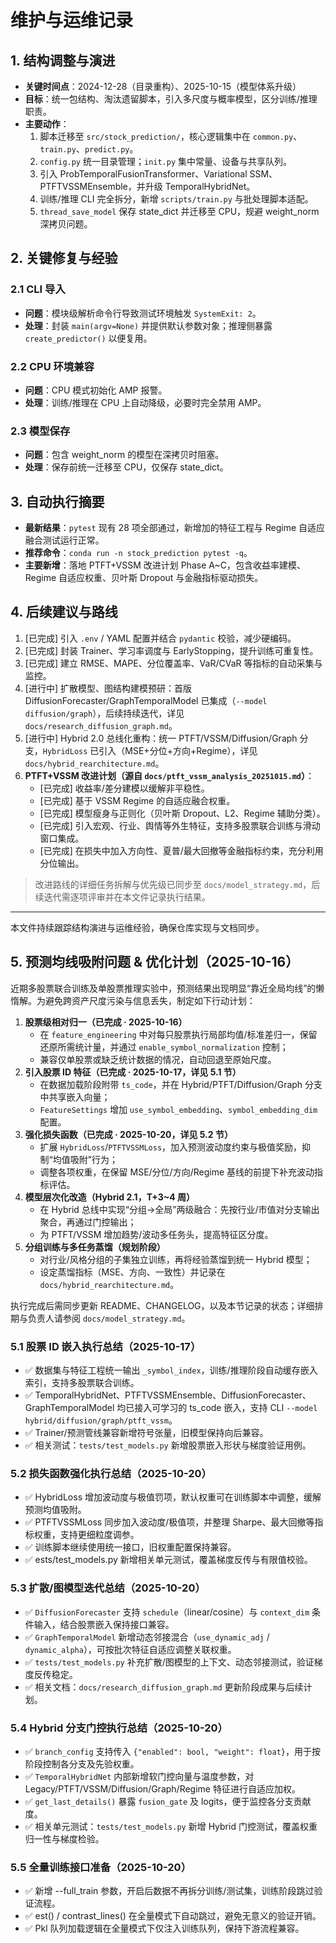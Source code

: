 # 维护与运维记录

## 1. 结构调整与演进
- **关键时间点**：2024-12-28（目录重构）、2025-10-15（模型体系升级）  
- **目标**：统一包结构、淘汰遗留脚本，引入多尺度与概率模型，区分训练/推理职责。  
- **主要动作**：  
  1. 脚本迁移至 `src/stock_prediction/`，核心逻辑集中在 `common.py`、`train.py`、`predict.py`。  
  2. `config.py` 统一目录管理；`init.py` 集中常量、设备与共享队列。  
  3. 引入 ProbTemporalFusionTransformer、Variational SSM、PTFTVSSMEnsemble，并升级 TemporalHybridNet。  
  4. 训练/推理 CLI 完全拆分，新增 `scripts/train.py` 与批处理脚本适配。  
  5. `thread_save_model` 保存 state_dict 并迁移至 CPU，规避 weight_norm 深拷贝问题。  

## 2. 关键修复与经验
### 2.1 CLI 导入
- **问题**：模块级解析命令行导致测试环境触发 `SystemExit: 2`。  
- **处理**：封装 `main(argv=None)` 并提供默认参数对象；推理侧暴露 `create_predictor()` 以便复用。  

### 2.2 CPU 环境兼容
- **问题**：CPU 模式初始化 AMP 报警。  
- **处理**：训练/推理在 CPU 上自动降级，必要时完全禁用 AMP。  

### 2.3 模型保存
- **问题**：包含 weight_norm 的模型在深拷贝时阻塞。  
- **处理**：保存前统一迁移至 CPU，仅保存 state_dict。  

## 3. 自动执行摘要
- **最新结果**：`pytest` 现有 28 项全部通过，新增加的特征工程与 Regime 自适应融合测试运行正常。  
- **推荐命令**：`conda run -n stock_prediction pytest -q`。  
- **主要新增**：落地 PTFT+VSSM 改进计划 Phase A~C，包含收益率建模、Regime 自适应权重、贝叶斯 Dropout 与金融指标驱动损失。  

## 4. 后续建议与路线
1. [已完成] 引入 `.env` / YAML 配置并结合 `pydantic` 校验，减少硬编码。  
2. [已完成] 封装 Trainer、学习率调度与 EarlyStopping，提升训练可重复性。
3. [已完成] 建立 RMSE、MAPE、分位覆盖率、VaR/CVaR 等指标的自动采集与监控。  
4. [进行中] 扩散模型、图结构建模预研：首版 DiffusionForecaster/GraphTemporalModel 已集成（`--model diffusion/graph`），后续持续迭代，详见 `docs/research_diffusion_graph.md`。  
5. [进行中] Hybrid 2.0 总线化重构：统一 PTFT/VSSM/Diffusion/Graph 分支，`HybridLoss` 已引入（MSE+分位+方向+Regime），详见 `docs/hybrid_rearchitecture.md`。  
6. **PTFT+VSSM 改进计划（源自 `docs/ptft_vssm_analysis_20251015.md`）**：  
   - [已完成] 收益率/差分建模以缓解非平稳性。  
   - [已完成] 基于 VSSM Regime 的自适应融合权重。  
   - [已完成] 模型瘦身与正则化（贝叶斯 Dropout、L2、Regime 辅助分类）。  
   - [已完成] 引入宏观、行业、舆情等外生特征，支持多股票联合训练与滑动窗口集成。  
   - [已完成] 在损失中加入方向性、夏普/最大回撤等金融指标约束，充分利用分位输出。  

> 改进路线的详细任务拆解与优先级已同步至 `docs/model_strategy.md`，后续迭代需逐项评审并在本文件记录执行结果。  

---  
本文件持续跟踪结构演进与运维经验，确保仓库实现与文档同步。 

## 5. 预测均线吸附问题 & 优化计划（2025-10-16）

近期多股票联合训练及单股票推理实验中，预测结果出现明显“靠近全局均线”的懒惰解。为避免跨资产尺度污染与信息丢失，制定如下行动计划：

1. **股票级相对归一（已完成 · 2025-10-16）**  
   - 在 `feature_engineering` 中对每只股票执行局部均值/标准差归一，保留还原所需统计量，并通过 `enable_symbol_normalization` 控制；
   - 兼容仅单股票或缺乏统计数据的情况，自动回退至原始尺度。
2. **引入股票 ID 特征（已完成 · 2025-10-17，详见 5.1 节）**  
   - 在数据加载阶段附带 `ts_code`，并在 Hybrid/PTFT/Diffusion/Graph 分支中共享嵌入向量；
   - `FeatureSettings` 增加 `use_symbol_embedding`、`symbol_embedding_dim` 配置。
3. **强化损失函数（已完成 · 2025-10-20，详见 5.2 节）**  
   - 扩展 `HybridLoss`/`PTFTVSSMLoss`，加入预测波动度约束与极值奖励，抑制“均值吸附”行为；
   - 调整各项权重，在保留 MSE/分位/方向/Regime 基线的前提下补充波动指标评估。
4. **模型层次化改造（Hybrid 2.1，T+3~4 周）**  
   - 在 Hybrid 总线中实现“分组→全局”两级融合：先按行业/市值对分支输出聚合，再通过门控输出；
   - 为 PTFT/VSSM 增加趋势/波动多任务头，提高特征区分度。
5. **分组训练与多任务蒸馏（规划阶段）**  
   - 对行业/风格分组的子集独立训练，再将经验蒸馏到统一 Hybrid 模型；
   - 设定蒸馏指标（MSE、方向、一致性）并记录在 `docs/hybrid_rearchitecture.md`。

执行完成后需同步更新 README、CHANGELOG，以及本节记录的状态；详细排期与负责人请参阅 `docs/model_strategy.md`。

### 5.1 股票 ID 嵌入执行总结（2025-10-17）
- ✅ 数据集与特征工程统一输出 `_symbol_index`，训练/推理阶段自动缓存嵌入索引，支持多股票联合训练。
- ✅ TemporalHybridNet、PTFTVSSMEnsemble、DiffusionForecaster、GraphTemporalModel 均已接入可学习的 ts_code 嵌入，支持 CLI `--model hybrid/diffusion/graph/ptft_vssm`。
- ✅ Trainer/预测管线兼容新增符号张量，旧模型保持向后兼容。
- ✅ 相关测试：``tests/test_models.py`` 新增股票嵌入形状与梯度验证用例。

### 5.2 损失函数强化执行总结（2025-10-20）
- ✅ HybridLoss 增加波动度与极值罚项，默认权重可在训练脚本中调整，缓解预测均值吸附。
- ✅ PTFTVSSMLoss 同步加入波动度/极值项，并整理 Sharpe、最大回撤等指标权重，支持更细粒度调参。
- ✅ 训练脚本继续使用统一接口，旧权重配置保持兼容。
- ✅ 	ests/test_models.py 新增相关单元测试，覆盖梯度反传与有限值校验。

### 5.3 扩散/图模型迭代总结（2025-10-20）
- ✅ `DiffusionForecaster` 支持 `schedule`（linear/cosine）与 `context_dim` 条件输入，结合股票嵌入保持接口兼容。
- ✅ `GraphTemporalModel` 新增动态邻接混合（`use_dynamic_adj` / `dynamic_alpha`），可按批次特征自适应调整关联权重。
- ✅ `tests/test_models.py` 补充扩散/图模型的上下文、动态邻接测试，验证梯度反传稳定。
- ✅ 相关文档：`docs/research_diffusion_graph.md` 更新阶段成果与后续计划。

### 5.4 Hybrid 分支门控执行总结（2025-10-20）
- ✅ `branch_config` 支持传入 `{"enabled": bool, "weight": float}`，用于按阶段控制各分支及先验权重。
- ✅ `TemporalHybridNet` 内部新增软门控向量与温度参数，对 Legacy/PTFT/VSSM/Diffusion/Graph/Regime 特征进行自适应加权。
- ✅ `get_last_details()` 暴露 `fusion_gate` 及 logits，便于监控各分支贡献度。
- ✅ 相关单元测试：`tests/test_models.py` 新增 Hybrid 门控测试，覆盖权重归一性与梯度检验。

### 5.5 全量训练接口准备（2025-10-20）
- ✅ 新增 --full_train 参数，开启后数据不再拆分训练/测试集，训练阶段跳过验证流程。
- ✅ 	est() / contrast_lines() 在全量模式下自动跳过，避免无意义的验证开销。
- ✅ Pkl 队列加载逻辑在全量模式下仅注入训练队列，保持下游流程兼容。


